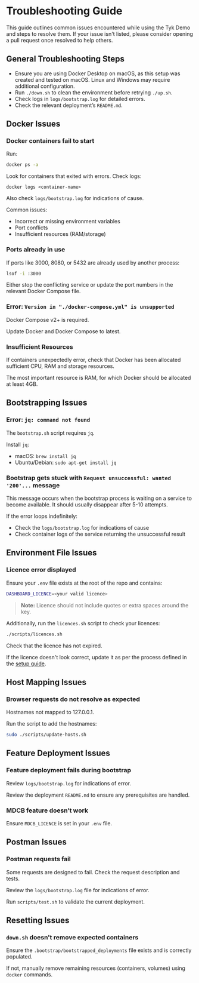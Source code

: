 # Troubleshooting Guide

This guide outlines common issues encountered while using the Tyk Demo and steps to resolve them. If your issue isn't listed, please consider opening a pull request once resolved to help others.

## General Troubleshooting Steps

- Ensure you are using Docker Desktop on macOS, as this setup was created and tested on macOS. Linux and Windows may require additional configuration.
- Run `./down.sh` to clean the environment before retrying `./up.sh`.
- Check logs in `logs/bootstrap.log` for detailed errors.
- Check the relevant deployment’s `README.md`.

## Docker Issues

### Docker containers fail to start

Run:

```bash
docker ps -a
```

Look for containers that exited with errors. Check logs:

```
docker logs <container-name>
```

Also check `logs/bootstrap.log` for indications of cause.

Common issues:
- Incorrect or missing environment variables
- Port conflicts
- Insufficient resources (RAM/storage)

### Ports already in use

If ports like 3000, 8080, or 5432 are already used by another process:

```bash
lsof -i :3000
```

Either stop the conflicting service or update the port numbers in the relevant Docker Compose file.

### Error: `Version in "./docker-compose.yml" is unsupported`

Docker Compose v2+ is required.

Update Docker and Docker Compose to latest.

### Insufficient Resources

If containers unexpectedly error, check that Docker has been allocated sufficient CPU, RAM and storage resources.

The most important resource is RAM, for which Docker should be allocated at least 4GB.

## Bootstrapping Issues

### Error: `jq: command not found`

The `bootstrap.sh` script requires `jq`.

Install `jq`:
- macOS: `brew install jq`
- Ubuntu/Debian: `sudo apt-get install jq`

### Bootstrap gets stuck with `Request unsuccessful: wanted '200'...` message

This message occurs when the bootstrap process is waiting on a service to become available. It should usually disappear after 5-10 attempts.

If the error loops indefinitely:
- Check the `logs/bootstrap.log` for indications of cause
- Check container logs of the service returning the unsuccessful result

## Environment File Issues

### Licence error displayed

Ensure your `.env` file exists at the root of the repo and contains:

```bash
DASHBOARD_LICENCE=<your valid licence>
```

> **Note:** Licence should not include quotes or extra spaces around the key.

Additionally, run the `licences.sh` script to check your licences:

```bash
./scripts/licences.sh
```

Check that the licence has not expired.

If the licence doesn't look correct, update it as per the process defined in the [setup guide](SETUP.md).

## Host Mapping Issues

### Browser requests do not resolve as expected

Hostnames not mapped to 127.0.0.1.

Run the script to add the hostnames:

```bash
sudo ./scripts/update-hosts.sh
```

## Feature Deployment Issues

### Feature deployment fails during bootstrap

Review `logs/bootstrap.log` for indications of error.

Review the deployment `README.md` to ensure any prerequisites are handled.

### MDCB feature doesn’t work

Ensure `MDCB_LICENCE` is set in your `.env` file.

## Postman Issues

### Postman requests fail

Some requests are designed to fail. Check the request description and tests.

Review the `logs/bootstrap.log` file for indications of error.

Run `scripts/test.sh` to validate the current deployment.

## Resetting Issues

### `down.sh` doesn't remove expected containers

Ensure the `.bootstrap/bootstrapped_deployments` file exists and is correctly populated. 

If not, manually remove remaining resources (containers, volumes) using `docker` commands.
